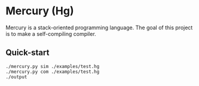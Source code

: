 # Mercury (Hg)

Mercury is a stack-oriented programming language. The goal of this project is to
make a self-compiling compiler.

## Quick-start
```console
./mercury.py sim ./examples/test.hg
./mercury.py com ./examples/test.hg
./output
```

